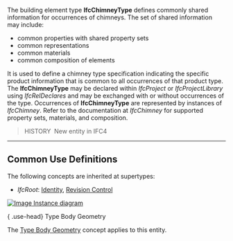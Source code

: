 ﻿The building element type **IfcChimneyType** defines commonly shared information for occurrences of chimneys. The set of shared information may include:

* common properties with shared property sets
* common representations
* common materials
* common composition of elements

It is used to define a chimney type specification indicating the specific product information that is common to all occurrences of that product type. The **IfcChimneyType** may be declared within _IfcProject_ or _IfcProjectLibrary_ using _IfcRelDeclares_ and may be exchanged with or without occurrences of the type. Occurrences of **IfcChimneyType** are represented by instances of _IfcChimney_. Refer to the documentation at _IfcChimney_ for supported property sets, materials, and composition.

> HISTORY&nbsp; New entity in IFC4

___
## Common Use Definitions
The following concepts are inherited at supertypes:

* _IfcRoot_: [Identity](../../templates/identity.htm), [Revision Control](../../templates/revision-control.htm)

[![Image](../../../img/diagram.png)&nbsp;Instance diagram](../../../annex/annex-d/common-use-definitions/ifcchimneytype.htm)

{ .use-head}
Type Body Geometry

The [Type Body Geometry](../../templates/type-body-geometry.htm) concept applies to this entity.
